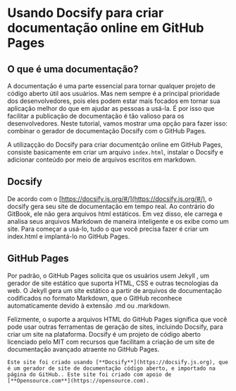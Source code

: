 # Usando Docsify para criar documentação online em GitHub Pages <!-- {docsify-ignore-all} -->

## O que é uma documentação?
A documentação é uma parte essencial para tornar qualquer projeto de código aberto útil aos usuários. Mas nem sempre é a principal prioridade dos desenvolvedores, pois eles podem estar mais focados em tornar sua aplicação melhor do que em ajudar as pessoas a usá-la. É por isso que facilitar a publicação de documentação é tão valioso para os desenvolvedores. Neste tutorial, vamos mostrar uma opção para fazer isso: combinar o gerador de documentação Docsify com o GitHub Pages.

A utilizaçção do Docsify para criar documentção online em GitHub Pages, consiste basicamente em criar um arquivo ``index.html``, instalar o Docsify e adicionar conteúdo por meio de arquivos escritos em markdown.

## Docsify 
De acordo com o [https://docsify.js.org/#/](https://docsify.js.org/#/), o docsify gera seu site de documentação em tempo real. Ao contrário do GitBook, ele não gera arquivos html estáticos. Em vez disso, ele carrega e analisa seus arquivos Markdown de maneira inteligente e os exibe como um site. Para começar a usá-lo, tudo o que você precisa fazer é criar um index.html e implantá-lo no GitHub Pages.


## GitHub Pages
Por padrão, o GitHub Pages solicita que os usuários usem Jekyll , um gerador de site estático que suporta HTML, CSS e outras tecnologias da web. O Jekyll gera um site estático a partir de arquivos de documentação codificados no formato Markdown, que o GitHub reconhece automaticamente devido à extensão .md ou .markdown.

Felizmente, o suporte a arquivos HTML do GitHub Pages significa que você pode usar outras ferramentas de geração de sites, incluindo Docsify, para criar um site na plataforma. Docsify é um projeto de código aberto licenciado pelo MIT com recursos  que facilitam a criação de um site de documentação avançado atraente no GitHub Pages.

    Este site foi criado usando [**Docsify**](https://docsify.js.org), que é um gerador de site de documentação código aberto, e importado na página do GitHub.. Este site foi criado com apoio de [**Opensource.com**](https://opensource.com).


